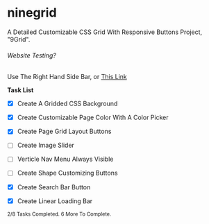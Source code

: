 # ninegrid

A Detailed Customizable CSS Grid With Responsive Buttons Project, "9Grid".

###### Website Testing?

Use The Right Hand Side Bar,
or
[This Link](https://sententiaa.github.io/ninegrid/)


**Task List**

- [x] Create A Gridded CSS Background
- [x] Create Customizable Page Color With A Color Picker
- [x] Create Page Grid Layout Buttons
- [ ] Create Image Slider
- [ ] Verticle Nav Menu Always Visible
- [ ] Create Shape Customizing Buttons
- [x] Create Search Bar Button
- [x] Create Linear Loading Bar


<sub>2/8 Tasks Completed. 6 More To Complete.</sub>